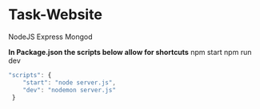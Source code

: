 # Task-Website
NodeJS Express Mongod

**In Package.json the scripts below allow for shortcuts**
npm start
npm run dev
```javascript
"scripts": {
    "start": "node server.js",
    "dev": "nodemon server.js"
 }
```
